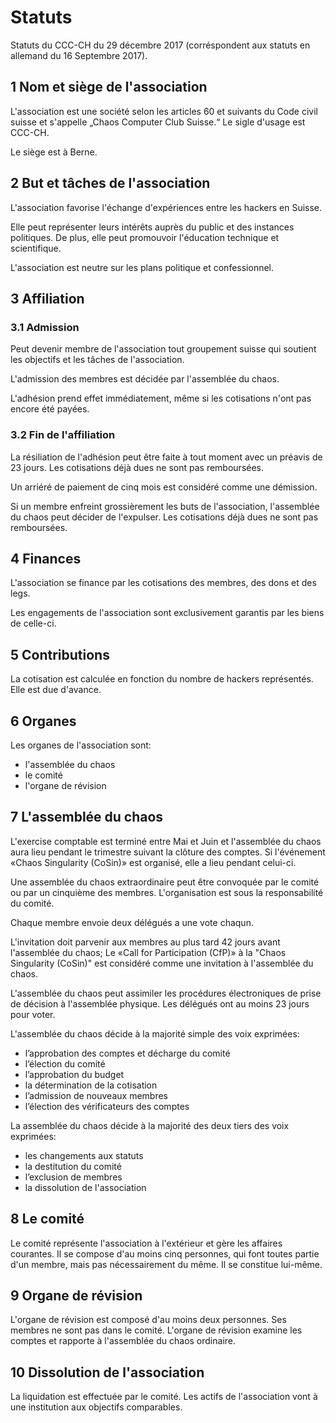 # Statuts

Statuts du CCC-CH du 29 décembre 2017 (corréspondent aux statuts en allemand du 16 Septembre 2017).

## 1 Nom et siège de l'association

L'association est une société selon les articles 60 et suivants du Code civil suisse et s'appelle „Chaos Computer Club Suisse.“ Le sigle d'usage est CCC-CH.

Le siège est à Berne.

## 2 But et tâches de l'association

L'association favorise l'échange d'expériences entre les hackers en Suisse.

Elle peut représenter leurs intérêts auprès du public et des instances politiques. De plus, elle peut promouvoir l'éducation technique et scientifique.

L'association est neutre sur les plans politique et confessionnel. 

## 3 Affiliation

### 3.1 Admission

Peut devenir membre de l'association tout groupement suisse qui soutient les objectifs et les tâches de l'association. 
 
L'admission des membres est décidée par l'assemblée du chaos. 

L'adhésion prend effet immédiatement, même si les cotisations n'ont pas encore été payées. 

### 3.2 Fin de l'affiliation

La résiliation de l'adhésion peut être faite à tout moment avec un préavis de 23 jours. Les cotisations déjà dues ne sont pas remboursées.

Un arriéré de paiement de cinq mois est considéré comme une démission.

Si un membre enfreint grossièrement les buts de l'association, l'assemblée du chaos peut décider de l'expulser. Les cotisations déjà dues ne sont pas remboursées.

## 4 Finances

L'association se finance par les cotisations des membres, des dons et des legs. 

Les engagements de l'association sont exclusivement garantis par les biens de celle-ci. 

## 5 Contributions

La cotisation est calculée en fonction du nombre de hackers représentés. Elle est due d'avance. 

## 6 Organes

Les organes de l'association sont:

- l'assemblée du chaos
- le comité
- l'organe de révision

## 7 L'assemblée du chaos

L'exercise comptable est terminé entre Mai et Juin et l'assemblée du chaos aura lieu pendant le trimestre suivant la clôture des comptes. Si l'événement «Chaos Singularity (CoSin)» est organisé, elle a lieu pendant celui-ci.

Une assemblée du chaos extraordinaire peut être convoquée par le comité ou par un cinquième des membres. L'organisation est sous la responsabilité du comité. 

Chaque membre envoie deux délégués a une vote chaqun.

L'invitation doit parvenir aux membres au plus tard 42 jours avant l'assemblée du chaos; Le «Call for Participation (CfP)» à la "Chaos Singularity (CoSin)" est considéré comme une invitation à l'assemblée du chaos.

L'assemblée du chaos peut assimiler les procédures électroniques de prise de décision à l'assemblée physique. Les délégués ont au moins 23 jours pour voter.

L'assemblée du chaos décide à la majorité simple des voix exprimées:

- l’approbation des comptes et décharge du comité
- l’élection du comité
- l’approbation du budget
- la détermination de la cotisation
- l’admission de nouveaux membres
- l’élection des vérificateurs des comptes

La assemblée du chaos décide à la majorité des deux tiers des voix exprimées: 

- les changements aux statuts
- la destitution du comité
- l’exclusion de membres
- la dissolution de l'association

## 8 Le comité

Le comité représente l'association à l'extérieur et gère les affaires courantes. Il se compose d'au moins cinq personnes, qui font toutes partie d'un membre, mais pas nécessairement du même. Il se constitue lui-même.
 

## 9 Organe de révision

L'organe de révision est composé d'au moins deux personnes. Ses membres ne sont pas dans le comité. L'organe de révision examine les comptes et rapporte à l'assemblée du chaos ordinaire.


## 10 Dissolution de l'association

La liquidation est effectuée par le comité. Les actifs de l'association vont à une institution aux objectifs comparables.

